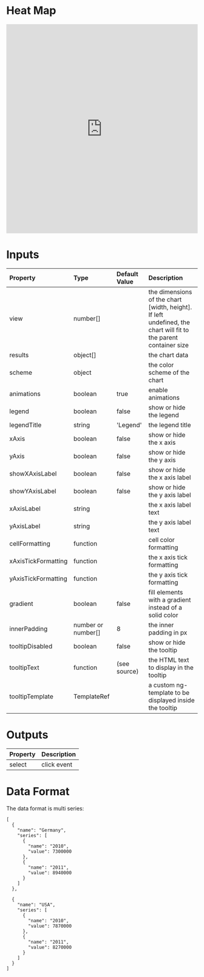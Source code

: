# Heat Map

<iframe width="100%" height="550" frameborder="0" src="https://embed.plnkr.co/iyvvzBrEIayRWG5BcQ7e?show=preview">
</iframe>

# Inputs

| Property            | Type               | Default Value | Description                                                                                                     |
|:--------------------|:-------------------|:--------------|:----------------------------------------------------------------------------------------------------------------|
| view                | number[]           |               | the dimensions of the chart [width, height]. If left undefined, the chart will fit to the parent container size |
| results             | object[]           |               | the chart data                                                                                                  |
| scheme              | object             |               | the color scheme of the chart                                                                                   |
| animations          | boolean            | true          | enable animations                                                                                               |
| legend              | boolean            | false         | show or hide the legend                                                                                         |
| legendTitle         | string             | 'Legend'      | the legend title                                                                                                |
| xAxis               | boolean            | false         | show or hide the x axis                                                                                         |
| yAxis               | boolean            | false         | show or hide the y axis                                                                                         |
| showXAxisLabel      | boolean            | false         | show or hide the x axis label                                                                                   |
| showYAxisLabel      | boolean            | false         | show or hide the y axis label                                                                                   |
| xAxisLabel          | string             |               | the x axis label text                                                                                           |
| yAxisLabel          | string             |               | the y axis label text                                                                                           |
| cellFormatting      | function           |               | cell color formatting                                                                                           |
| xAxisTickFormatting | function           |               | the x axis tick formatting                                                                                      |
| yAxisTickFormatting | function           |               | the y axis tick formatting                                                                                      |
| gradient            | boolean            | false         | fill elements with a gradient instead of a solid color                                                          |
| innerPadding        | number or number[] | 8             | the inner padding in px                                                                                         |
| tooltipDisabled     | boolean            | false         | show or hide the tooltip                                                                                        |
| tooltipText         | function           | (see source)  | the HTML text to display in the tooltip                                                                         |
| tooltipTemplate     | TemplateRef        |               | a custom ng-template to be displayed inside the tooltip                                                         |

# Outputs

| Property | Description |
|:---------|:------------|
| select   | click event |

# Data Format

The data format is multi series:

```
[
  {
    "name": "Germany",
    "series": [
      {
        "name": "2010",
        "value": 7300000
      },
      {
        "name": "2011",
        "value": 8940000
      }
    ]
  },

  {
    "name": "USA",
    "series": [
      {
        "name": "2010",
        "value": 7870000
      },
      {
        "name": "2011",
        "value": 8270000
      }
    ]
  }
]
```
